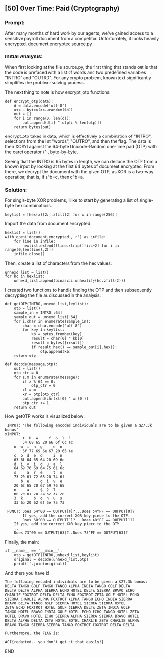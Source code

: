 ## [50] Over Time: Paid (Cryptography)

### Prompt:

After many months of hard work by our agents, we've gained access to a sensitive payroll document from a competitor. Unfortunately, it looks heavily encrypted. document.encrypted source.py

### Initial Analysis:

When first looking at the file source.py, the first thing that stands out is that the code is prefaced with a list of words and two predefined variables "INTRO" and "OUTRO".  For any crypto problem, known text significantly simplifies the problem-solving process.

The next thing to note is how encrypt_otp functions:

```
def encrypt_otp(data):
    d = data.encode('utf-8')
    otp = bytes(os.urandom(64))
    out = []
    for i in range(0, len(d)):
        out.append(d[i] ^ otp[i % len(otp)])
    return bytes(out)
```

encrypt_otp takes in data, which is effectively a combination of "INTRO", selections from the list "words", "OUTRO", and then the flag.  The data is then XOR'd against the 64-byte Unicode-Random one-time pad (OTP) with the caret operator (^), byte-by-byte.

Seeing that the INTRO is 65 bytes in length, we can deduce the OTP from a known input by looking at the first 64 bytes of document.encrypted.  From there, we decrypt the document with the given OTP, as XOR is a two-way operation; that is, if a^b=c, then c^b=a.

### Solution:

For single-byte XOR problems, I like to start by generating a list of single-byte hex combinations.

```keylist = [hex(x)[2:].zfill(2) for x in range(256)]```

Import the data from document.encrypted:

```
hexlist = list()
with open('document.encrypted','r') as infile:
    for line in infile:
        hexlist.extend([line.strip()[i:i+2] for i in range(0,len(line),2)])
    infile.close()
```

Then, create a list of characters from the hex values:

```
unhexd_list = list()
for hc in hexlist:
    unhexd_list.append(binascii.unhexlify(hc.zfill(2)))
```

I created two functions to handle finding the OTP and then subsequently decrypting the file as discussed in the analysis:

```
def getOTP(INTRO,unhexd_list,keylist):
    otp = list()
    sample_in = INTRO[:64]
    sample_out = unhexd_list[:64]
    for i,char in enumerate(sample_in):
        char = char.encode('utf-8')
        for key in keylist:
            kb = bytes.fromhex(key)
            result = char[0] ^ kb[0]
            result = bytes([result])
            if result.hex() == sample_out[i].hex():
                otp.append(kb)
    return otp

def decode(message,otp):
    out = list()
    otp_ctr = 0
    for z,m in enumerate(message):
        if z % 64 == 0:
            otp_ctr = 0
        xl = m
        xr = otp[otp_ctr]
        out.append(chr(xl[0] ^ xr[0]))
        otp_ctr += 1
    return out
```

How getOTP works is visualized below:

```
 INPUT: 'The following encoded individuals are to be given a $27.3k bonus'
xINPUT: 
        T  h  e     f  o  l  l 
        54 68 65 20 66 6f 6c 6c
	o  w  i  n  g     e  n
        6f 77 69 6e 67 20 65 6e
	c  o  d  e  d     i  n
	63 6f 64 65 64 20 69 6e
	d  i  v  i  d  u  a  l
	64 69 76 69 64 75 61 6c
	s     a  r  e     t  o
	73 20 61 72 65 20 74 6f
	   b  e     g  i  v  e
	20 62 65 20 67 69 76 65
	n     a     $  2  7  .
	6e 20 61 20 24 32 37 2e
	3  k     b  o  n  u  s
	33 6b 20 62 6f 6e 75 73

 FUNCT: Does 54^00 == OUTPUT[0]?...Does 54^FF == OUTPUT[0]?
        If yes, add the correct XOR key piece to the OTP.
        Does 68^00 == OUTPUT[1]?...Does 68^FF == OUTPUT[1]?
	If yes, add the correct XOR key piece to the OTP.
	..
	Does 73^00 == OUTPUT[63]?..Does 73^FF == OUTPUT[63]?
```

Finally, the main:

```
if __name__ == '__main__':
    otp = getOTP(INTRO,unhexd_list,keylist)
    original = decode(unhexd_list,otp)
    print(''.join(original))
```

And there you have it!

```
The following encoded individuals are to be given a $27.3k bonus:
DELTA TANGO GOLF TANGO TANGO ALPHA INDIA TANGO GOLF DELTA      
DELTA DELTA ALPHA SIERRA ECHO HOTEL DELTA SIERRA BRAVO ECHO    
CHARLIE FOXTROT DELTA DELTA ECHO FOXTROT ZETA GOLF HOTEL ECHO  
SIERRA CHARLIE ALPHA FOXTROT ALPHA TANGO ECHO INDIA SIERRA     
BRAVO DELTA TANGO GOLF SIERRA HOTEL SIERRA SIERRA HOTEL        
ZETA ECHO FOXTROT HOTEL GOLF SIERRA DELTA ZETA INDIA GOLF      
TANGO HOTEL BRAVO INDIA GOLF HOTEL ECHO ECHO TANGO HOTEL ZETA  
HOTEL BRAVO HOTEL ECHO SIERRA ALPHA SIERRA SIERRA BRAVO HOTEL  
DELTA ALPHA DELTA ZETA HOTEL HOTEL CHARLIE ZETA CHARLIE ALPHA  
BRAVO TANGO SIERRA SIERRA TANGO FOXTROT FOXTROT DELTA DELTA    
                                                               
Furthermore, the FLAG is:                                      

ACI{redacted...you don't get it that easily!}
```

END
